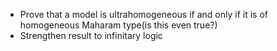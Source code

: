 * Prove that a model is ultrahomogeneous if and only if it is of homogeneous Maharam type(is this even true?)
* Strengthen result to infinitary logic